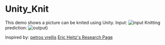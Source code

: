 # Unity_Knit

This demo shows a picture can be knited using Unity.
Input:
![input](https://github.com/sienaiwun/Unity_Knit/blob/master/Assets/MatImages/test.jpg)
Knitting prediction:
![output](https://github.com/sienaiwun/Unity_Knit/blob/master/Assets/MatImages/SavedScreen.jpg))

Inspired by:
[petros vrellis](http://artof01.com/vrellis/works/knit.html)
[Eric Heitz's Research Page](https://eheitzresearch.wordpress.com/)
